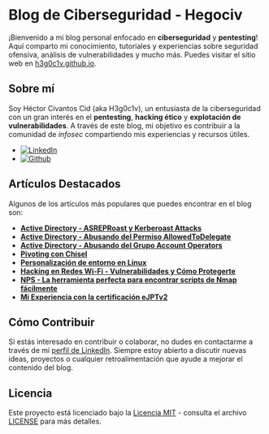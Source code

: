 # Blog de Ciberseguridad - Hegociv

¡Bienvenido a mi blog personal enfocado en **ciberseguridad** y **pentesting**! Aquí comparto mi conocimiento, tutoriales y experiencias sobre seguridad ofensiva, análisis de vulnerabilidades y mucho más. Puedes visitar el sitio web en [h3g0c1v.github.io](https://h3g0c1v.github.io/).

## Sobre mí

Soy Héctor Civantos Cid (aka H3g0c1v), un entusiasta de la ciberseguridad con un gran interés en el **pentesting**, **hacking ético** y **explotación de vulnerabilidades**. A través de este blog, mi objetivo es contribuir a la comunidad de *infosec* compartiendo mis experiencias y recursos útiles.

- [![LinkedIn](https://img.shields.io/badge/LinkedIn-%230077B5.svg?logo=linkedin&logoColor=white)](https://www.linkedin.com/in/h%C3%A9ctor-civantos-cid-aka-hegociv-5ab997212/)
- [![Github](https://img.shields.io/badge/Github-000?style=rounded-square&logo=Github&logoColor=white&link=https://github.com/h3g0c1v)](https://github.com/h3g0c1v)

## Artículos Destacados

Algunos de los artículos más populares que puedes encontrar en el blog son:

- **[Active Directory - ASREPRoast y Kerberoast Attacks](https://h3g0c1v.github.io/posts/asreproast-kerberoast-attacks/)**
- **[Active Directory - Abusando del Permiso AllowedToDelegate](https://h3g0c1v.github.io/posts/abusando-del-privilegio-allowedtodelegate/)**
- **[Active Directory - Abusando del Grupo Account Operators](https://h3g0c1v.github.io/posts/abusing-account-operators-group/)**
- **[Pivoting con Chisel](https://h3g0c1v.github.io/posts/pivoting-chisel/)**
- **[Personalización de entorno en Linux](https://h3g0c1v.github.io/posts/personalizacion-entorno/)**
- **[Hacking en Redes Wi-Fi - Vulnerabilidades y Cómo Protegerte](https://h3g0c1v.github.io/posts/wireless-hacking/)**
- **[NPS - La herramienta perfecta para encontrar scripts de Nmap fácilmente](https://h3g0c1v.github.io/posts/herramienta-nps/)**
- **[Mi Experiencia con la certificación eJPTv2](https://h3g0c1v.github.io/posts/experiencia-ejpt/)**

## Cómo Contribuir

Si estás interesado en contribuir o colaborar, no dudes en contactarme a través de mi [perfil de LinkedIn](https://www.linkedin.com/in/h%C3%A9ctor-civantos-cid-aka-hegociv-5ab997212/). Siempre estoy abierto a discutir nuevas ideas, proyectos o cualquier retroalimentación que ayude a mejorar el contenido del blog.

## Licencia

Este proyecto está licenciado bajo la [Licencia MIT](https://github.com/h3g0c1v/h3g0c1v.github.io?tab=MIT-1-ov-file) - consulta el archivo [LICENSE](https://github.com/h3g0c1v/h3g0c1v.github.io/blob/main/LICENSE) para más detalles.
